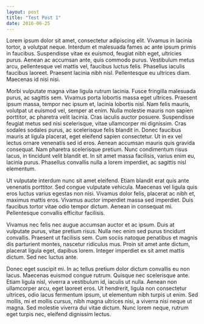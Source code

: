 ```yaml
---
layout: post
title: "Test Post 1"
date: 2016-06-25
---
```

Lorem ipsum dolor sit amet, consectetur adipiscing elit. Vivamus in lacinia tortor, a volutpat neque. Interdum et malesuada fames ac ante ipsum primis in faucibus. Suspendisse vitae ex euismod, feugiat nibh eget, ultricies purus. Aenean ac accumsan ante, quis commodo purus. Vestibulum metus arcu, pellentesque vel mattis vel, faucibus luctus felis. Phasellus iaculis faucibus laoreet. Praesent lacinia nibh nisl. Pellentesque eu ultrices diam. Maecenas id nisi nisi.

Morbi vulputate magna vitae ligula rutrum lacinia. Fusce fringilla malesuada purus, ac sagittis sem. Vivamus porta lobortis massa eget ultrices. Praesent ipsum massa, tempor nec ipsum et, lacinia lobortis nisl. Nam felis mauris, volutpat ut euismod vel, semper at enim. Nulla molestie mauris non sapien porttitor, ac pharetra velit lacinia. Cras iaculis auctor posuere. Suspendisse feugiat metus sed nisi scelerisque, vitae ullamcorper mi dignissim. Cras sodales sodales purus, ac scelerisque felis blandit in. Donec faucibus mauris at ligula placerat, eget eleifend sapien consectetur. Ut in ex vel lectus ornare venenatis sed id eros. Aenean accumsan mauris quis gravida consequat. Nam pharetra scelerisque pretium. Nunc condimentum risus lacus, in tincidunt velit blandit et. In sit amet massa facilisis, varius enim eu, lacinia purus. Phasellus convallis nulla a lorem imperdiet, ac sagittis nisl elementum.

Ut vulputate interdum nunc sit amet eleifend. Etiam blandit erat quis ante venenatis porttitor. Sed congue vulputate vehicula. Maecenas vel ligula quis eros luctus varius egestas non nisi. Vivamus dolor felis, placerat ac nibh et, maximus mattis eros. Vivamus auctor imperdiet massa sed imperdiet. Duis faucibus tortor vitae odio tempor dictum. Aenean in consequat mi. Pellentesque convallis efficitur facilisis.

Vivamus nec felis nec augue accumsan auctor et ac ipsum. Duis at vulputate purus, vitae pretium risus. Nulla nec enim sed purus tincidunt convallis. Praesent ut facilisis sem. Cum sociis natoque penatibus et magnis dis parturient montes, nascetur ridiculus mus. Proin sit amet ante dictum, placerat ligula eget, dapibus lorem. Integer imperdiet ex sit amet mattis dictum. Sed nec luctus ante.

Donec eget suscipit mi. In ac tellus pretium dolor dictum convallis eu non lacus. Maecenas euismod congue rutrum. Quisque nec scelerisque ante. Etiam ligula nisl, viverra a vestibulum id, iaculis ut nulla. Aenean non ullamcorper arcu, eget laoreet eros. Ut hendrerit, ligula non consectetur ultrices, odio lacus fermentum ipsum, ut elementum nibh turpis ut enim. Sed mollis, mi et mollis cursus, nibh magna ultrices nisi, a viverra nisi neque ut magna. Sed molestie viverra dui vitae dictum. Nunc lorem neque, rutrum eget turpis nec, eleifend dignissim lectus.
